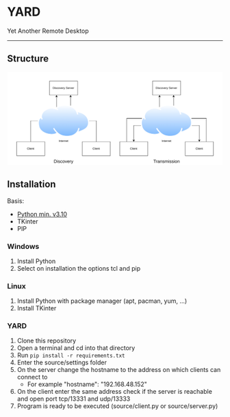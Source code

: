 # YARD
Yet Another Remote Desktop

---

## Structure

![Yard Concept](media/yard-concept.png)

## Installation

Basis:
- [Python min. v3.10](https://www.python.org/)
- TKinter
- PIP

### Windows

1. Install Python
2. Select on installation the options tcl and pip

### Linux

1. Install Python with package manager (apt, pacman, yum, ...)
2. Install TKinter

### YARD

1. Clone this repository
2. Open a terminal and cd into that directory
3. Run `pip install -r requirements.txt`
4. Enter the source/settings folder
5. On the server change the hostname to the address on which clients can connect to
    - For example "hostname": "192.168.48.152"
6. On the client enter the same address check if the server is reachable and open port tcp/13331 and udp/13333
7. Program is ready to be executed (source/client.py or source/server.py)